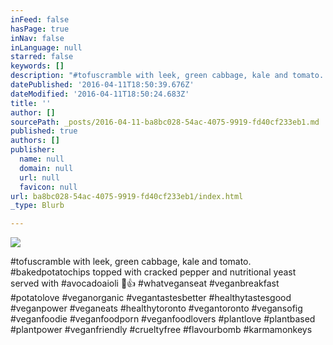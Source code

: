 ```yaml
---
inFeed: false
hasPage: true
inNav: false
inLanguage: null
starred: false
keywords: []
description: "#tofuscramble with leek, green cabbage, kale and tomato. #bakedpotatochips topped with cracked pepper and nutritional yeast served with #avocadoaioli \uD83C\uDF31\uD83D\uDC4D #whatveganseat #veganbreakfast #potatolove #veganorganic #vegantastesbetter #healthytastesgood #veganpower #veganeats #healthytoronto #vegantoronto #vegansofig #veganfoodie #veganfoodporn #veganfoodlovers #plantlove #plantbased #plantpower #veganfriendly #crueltyfree #flavourbomb #karmamonkeys"
datePublished: '2016-04-11T18:50:39.676Z'
dateModified: '2016-04-11T18:50:24.683Z'
title: ''
author: []
sourcePath: _posts/2016-04-11-ba8bc028-54ac-4075-9919-fd40cf233eb1.md
published: true
authors: []
publisher:
  name: null
  domain: null
  url: null
  favicon: null
url: ba8bc028-54ac-4075-9919-fd40cf233eb1/index.html
_type: Blurb

---
```

![](https://the-grid-user-content.s3-us-west-2.amazonaws.com/91e56a95-402e-40fd-b9aa-a630a34ff83b.jpg)

\#tofuscramble with leek, green cabbage, kale and tomato. \#bakedpotatochips topped with cracked pepper and nutritional yeast served with \#avocadoaioli 🌱👍 \#whatveganseat \#veganbreakfast \#potatolove \#veganorganic \#vegantastesbetter \#healthytastesgood \#veganpower \#veganeats \#healthytoronto \#vegantoronto \#vegansofig \#veganfoodie \#veganfoodporn \#veganfoodlovers \#plantlove \#plantbased \#plantpower \#veganfriendly \#crueltyfree \#flavourbomb \#karmamonkeys